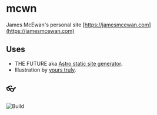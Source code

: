 # mcwn

James McEwan's personal site [https://jamesmcewan.com](https://jamesmcewan.com)

## Uses

- THE FUTURE aka [Astro static site generator](https://astro.build).
- Illustration by [yours truly](https://draws.jamesmcewan.com).

## 👓

![Build](https://github.com/jamesmcewan/mcwn/workflows/Build/badge.svg)
